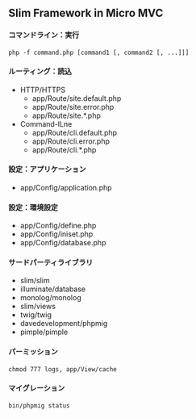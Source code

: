 Slim Framework in Micro MVC
----

#### コマンドライン：実行
```
php -f command.php [command1 [, command2 [, ...]]]
```


#### ルーティング：読込
+ HTTP/HTTPS
	+ app/Route/site.default.php
	+ app/Route/site.error.php
	+ app/Route/site.*.php
+ Command-lLne
	+ app/Route/cli.default.php
	+ app/Route/cli.error.php
	+ app/Route/cli.*.php


#### 設定：アプリケーション
+ app/Config/application.php


#### 設定：環境設定
+ app/Config/define.php
+ app/Config/iniset.php
+ app/Config/database.php


#### サードパーティライブラリ
+ slim/slim
+ illuminate/database
+ monolog/monolog
+ slim/views
+ twig/twig
+ davedevelopment/phpmig
+ pimple/pimple


#### パーミッション
```
chmod 777 logs, app/View/cache
```


#### マイグレーション
```
bin/phpmig status
```

